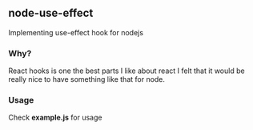 ## node-use-effect

Implementing use-effect hook for nodejs

### Why?

React hooks is one the best parts I like about react I felt that it would be really nice to have something like that for node.

### Usage

Check **example.js** for usage
